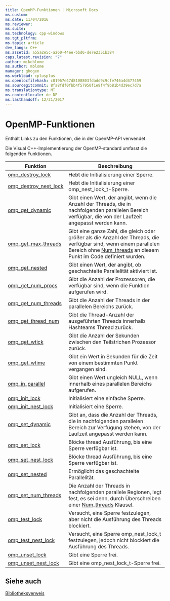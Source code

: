 ```yaml
---
title: OpenMP-Funktionen | Microsoft Docs
ms.custom: 
ms.date: 11/04/2016
ms.reviewer: 
ms.suite: 
ms.technology: cpp-windows
ms.tgt_pltfrm: 
ms.topic: article
dev_langs: C++
ms.assetid: a55a2e5c-a260-44ee-bbd6-de7e2351b384
caps.latest.revision: "7"
author: mikeblome
ms.author: mblome
manager: ghogen
ms.workload: cplusplus
ms.openlocfilehash: c01967e47d8108803fdadd9c9cfe746a4d477459
ms.sourcegitcommit: 8fa8fdf0fbb4f57950f1e8f4f9b81b4d39ec7d7a
ms.translationtype: MT
ms.contentlocale: de-DE
ms.lasthandoff: 12/21/2017
---
```

# <a name="openmp-functions"></a>OpenMP-Funktionen
Enthält Links zu den Funktionen, die in der OpenMP-API verwendet.  
  
 Die Visual C++-Implementierung der OpenMP-standard umfasst die folgenden Funktionen.  
  
|Funktion|Beschreibung|  
|--------------|-----------------|  
|[omp_destroy_lock](../../../parallel/openmp/reference/omp-destroy-lock.md)|Hebt die Initialisierung einer Sperre.|  
|[omp_destroy_nest_lock](../../../parallel/openmp/reference/omp-destroy-nest-lock.md)|Hebt die Initialisierung einer omp_nest_lock_t-Sperre.|  
|[omp_get_dynamic](../../../parallel/openmp/reference/omp-get-dynamic.md)|Gibt einen Wert, der angibt, wenn die Anzahl der Threads, die in nachfolgenden parallelen Bereich verfügbar, die von der Laufzeit angepasst werden kann.|  
|[omp_get_max_threads](../../../parallel/openmp/reference/omp-get-max-threads.md)|Gibt eine ganze Zahl, die gleich oder größer als die Anzahl der Threads, die verfügbar sind, wenn einem parallelen Bereich ohne [Num_threads](../../../parallel/openmp/reference/num-threads.md) an diesem Punkt im Code definiert wurden.|  
|[omp_get_nested](../../../parallel/openmp/reference/omp-get-nested.md)|Gibt einen Wert, der angibt, ob geschachtelte Parallelität aktiviert ist.|  
|[omp_get_num_procs](../../../parallel/openmp/reference/omp-get-num-procs.md)|Gibt die Anzahl der Prozessoren, die verfügbar sind, wenn die Funktion aufgerufen wird.|  
|[omp_get_num_threads](../../../parallel/openmp/reference/omp-get-num-threads.md)|Gibt die Anzahl der Threads in der parallelen Bereichs zurück.|  
|[omp_get_thread_num](../../../parallel/openmp/reference/omp-get-thread-num.md)|Gibt die Thread-Anzahl der ausgeführten Threads innerhalb Hashteams Thread zurück.|  
|[omp_get_wtick](../../../parallel/openmp/reference/omp-get-wtick.md)|Gibt die Anzahl der Sekunden zwischen den Teilstrichen Prozessor zurück.|  
|[omp_get_wtime](../../../parallel/openmp/reference/omp-get-wtime.md)|Gibt ein Wert in Sekunden für die Zeit von einem bestimmten Punkt vergangen sind.|  
|[omp_in_parallel](../../../parallel/openmp/reference/omp-in-parallel.md)|Gibt einen Wert ungleich NULL, wenn innerhalb eines parallelen Bereichs aufgerufen.|  
|[omp_init_lock](../../../parallel/openmp/reference/omp-init-lock.md)|Initialisiert eine einfache Sperre.|  
|[omp_init_nest_lock](../../../parallel/openmp/reference/omp-init-nest-lock.md)|Initialisiert eine Sperre.|  
|[omp_set_dynamic](../../../parallel/openmp/reference/omp-set-dynamic.md)|Gibt an, dass die Anzahl der Threads, die in nachfolgenden parallelen Bereich zur Verfügung stehen, von der Laufzeit angepasst werden kann.|  
|[omp_set_lock](../../../parallel/openmp/reference/omp-set-lock.md)|Blöcke thread Ausführung, bis eine Sperre verfügbar ist.|  
|[omp_set_nest_lock](../../../parallel/openmp/reference/omp-set-nest-lock.md)|Blöcke thread Ausführung, bis eine Sperre verfügbar ist.|  
|[omp_set_nested](../../../parallel/openmp/reference/omp-set-nested.md)|Ermöglicht das geschachtelte Parallelität.|  
|[omp_set_num_threads](../../../parallel/openmp/reference/omp-set-num-threads.md)|Die Anzahl der Threads in nachfolgenden parallele Regionen, legt fest, es sei denn, durch Überschreiben einer [Num_threads](../../../parallel/openmp/reference/num-threads.md) Klausel.|  
|[omp_test_lock](../../../parallel/openmp/reference/omp-test-lock.md)|Versucht, eine Sperre festzulegen, aber nicht die Ausführung des Threads blockiert.|  
|[omp_test_nest_lock](../../../parallel/openmp/reference/omp-test-nest-lock.md)|Versucht, eine Sperre omp_nest_lock_t festzulegen, jedoch nicht blockiert die Ausführung des Threads.|  
|[omp_unset_lock](../../../parallel/openmp/reference/omp-unset-lock.md)|Gibt eine Sperre frei.|  
|[omp_unset_nest_lock](../../../parallel/openmp/reference/omp-unset-nest-lock.md)|Gibt eine omp_nest_lock_t-Sperre frei.|  
  
## <a name="see-also"></a>Siehe auch  
 [Bibliotheksverweis](../../../parallel/openmp/reference/openmp-library-reference.md)